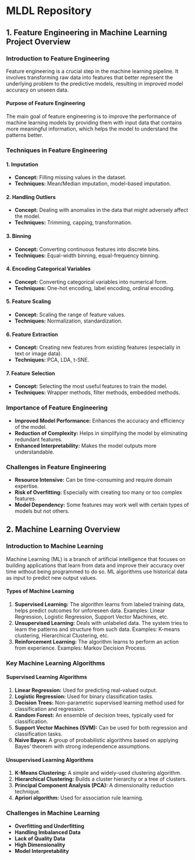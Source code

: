 # MLDL Repository

## 1. Feature Engineering in Machine Learning Project Overview

### Introduction to Feature Engineering

Feature engineering is a crucial step in the machine learning pipeline. It involves transforming raw data into features that better represent the underlying problem to the predictive models, resulting in improved model accuracy on unseen data.

#### Purpose of Feature Engineering

The main goal of feature engineering is to improve the performance of machine learning models by providing them with input data that contains more meaningful information, which helps the model to understand the patterns better.

### Techniques in Feature Engineering

#### 1. Imputation

- **Concept:** Filling missing values in the dataset.
- **Techniques:** Mean/Median imputation, model-based imputation.

#### 2. Handling Outliers

- **Concept:** Dealing with anomalies in the data that might adversely affect the model.
- **Techniques:** Trimming, capping, transformation.

#### 3. Binning

- **Concept:** Converting continuous features into discrete bins.
- **Techniques:** Equal-width binning, equal-frequency binning.

#### 4. Encoding Categorical Variables

- **Concept:** Converting categorical variables into numerical form.
- **Techniques:** One-hot encoding, label encoding, ordinal encoding.

#### 5. Feature Scaling

- **Concept:** Scaling the range of feature values.
- **Techniques:** Normalization, standardization.

#### 6. Feature Extraction

- **Concept:** Creating new features from existing features (especially in text or image data).
- **Techniques:** PCA, LDA, t-SNE.

#### 7. Feature Selection

- **Concept:** Selecting the most useful features to train the model.
- **Techniques:** Wrapper methods, filter methods, embedded methods.

### Importance of Feature Engineering

- **Improved Model Performance:** Enhances the accuracy and efficiency of the model.
- **Reduction of Complexity:** Helps in simplifying the model by eliminating redundant features.
- **Enhanced Interpretability:** Makes the model outputs more understandable.

### Challenges in Feature Engineering

- **Resource Intensive:** Can be time-consuming and require domain expertise.
- **Risk of Overfitting:** Especially with creating too many or too complex features.
- **Model Dependency:** Some features may work well with certain types of models but not others.

## 2. Machine Learning Overview

### Introduction to Machine Learning

Machine Learning (ML) is a branch of artificial intelligence that focuses on building applications that learn from data and improve their accuracy over time without being programmed to do so. ML algorithms use historical data as input to predict new output values.

#### Types of Machine Learning

1. **Supervised Learning:** The algorithm learns from labeled training data, helps predict outcomes for unforeseen data. Examples: Linear Regression, Logistic Regression, Support Vector Machines, etc.
2. **Unsupervised Learning:** Deals with unlabeled data. The system tries to learn the patterns and structure from such data. Examples: K-means clustering, Hierarchical Clustering, etc.
3. **Reinforcement Learning:** The algorithm learns to perform an action from experience. Examples: Markov Decision Process.

### Key Machine Learning Algorithms

#### Supervised Learning Algorithms

1. **Linear Regression:** Used for predicting real-valued output.
2. **Logistic Regression:** Used for binary classification tasks.
3. **Decision Trees:** Non-parametric supervised learning method used for classification and regression.
4. **Random Forest:** An ensemble of decision trees, typically used for classification.
5. **Support Vector Machines (SVM):** Can be used for both regression and classification tasks.
6. **Naive Bayes:** A group of probabilistic algorithms based on applying Bayes’ theorem with strong independence assumptions.

#### Unsupervised Learning Algorithms

1. **K-Means Clustering:** A simple and widely-used clustering algorithm.
2. **Hierarchical Clustering:** Builds a cluster hierarchy or a tree of clusters.
3. **Principal Component Analysis (PCA):** A dimensionality reduction technique.
4. **Apriori algorithm:** Used for association rule learning.


### Challenges in Machine Learning

- **Overfitting and Underfitting**
- **Handling Imbalanced Data**
- **Lack of Quality Data**
- **High Dimensionality**
- **Model Interpretability**